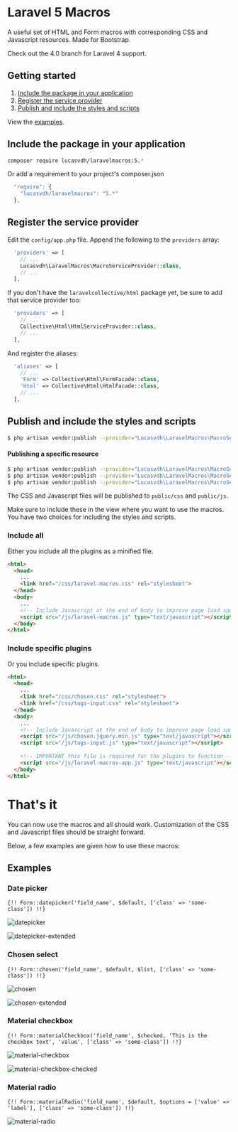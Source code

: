 # Laravel 5 Macros

A useful set of HTML and Form macros with corresponding CSS and Javascript resources. Made for Bootstrap.

Check out the 4.0 branch for Laravel 4 support.

## Getting started
1. [Include the package in your application](#include-the-package-in-your-application)
2. [Register the service provider](#register-the-service-provider)
3. [Publish and include the styles and scripts](#publish-and-include-the-styles-and-scripts)

View the [examples](#examples).

## Include the package in your application

``` bash
composer require lucasvdh/laravelmacros:5.*
```
Or add a requirement to your project's composer.json

``` javascript
  "require": {
    "lucasvdh/laravelmacros": "5.*"
  },
```

## Register the service provider

Edit the `config/app.php` file. Append the following to the `providers` array:

``` php
  'providers' => [
    // ...
    Lucasvdh\LaravelMacros\MacroServiceProvider::class,
    // ...
  ],
```

If you don't have the `laravelcollective/html` package yet, be sure to add that service provider too:

``` php
  'providers' => [
    // ...
    Collective\Html\HtmlServiceProvider::class,
    // ...
  ],
```

And register the aliases:

``` php
  'aliases' => [
    // ...
    'Form' => Collective\Html\FormFacade::class,
    'Html' => Collective\Html\HtmlFacade::class,
    // ...
  ],
```


## Publish and include the styles and scripts

``` bash
$ php artisan vendor:publish --provider="Lucasvdh\LaravelMacros\MacroServiceProvider"
```

#### Publishing a specific resource

``` bash
$ php artisan vendor:publish --provider="Lucasvdh\LaravelMacros\MacroServiceProvider" --tag="scripts"
$ php artisan vendor:publish --provider="Lucasvdh\LaravelMacros\MacroServiceProvider" --tag="styles"
$ php artisan vendor:publish --provider="Lucasvdh\LaravelMacros\MacroServiceProvider" --tag="images"
```

The CSS and Javascript files will be published to `public/css` and `public/js`. 

Make sure to include these in the view where you want to use the macros. You have two choices for including the styles and scripts.
  
### Include all

Either you include all the plugins as a minified file.

``` html
<html>
  <head>
    ...
    <link href="/css/laravel-macros.css" rel="stylesheet">
  </head>
  <body>
    ...
    <!-- Include Javascript at the end of body to improve page load speed -->
    <script src="/js/laravel-macros.js" type="text/javascript"></script>
  </body>
</html>
```

### Include specific plugins

Or you include specific plugins.

``` html
<html>
  <head>
    ...
    <link href="/css/chosen.css" rel="stylesheet">
    <link href="/css/tags-input.css" rel="stylesheet">
  </head>
  <body>
    ...
    <!-- Include Javascript at the end of body to improve page load speed -->
    <script src="/js/chosen.jquery.min.js" type="text/javascript"></script>
    <script src="/js/tags-input.js" type="text/javascript"></script>
    
    <!-- IMPORTANT this file is required for the plugins to function -->
    <script src="/js/laravel-macros-app.js" type="text/javascript"></script>
  </body>
</html>
```

# That's it

You can now use the macros and all should work. Customization of the CSS and Javascript files should be straight forward.

Below, a few examples are given how to use these macros:

## Examples

### Date picker

``` blade
{!! Form::datepicker('field_name', $default, ['class' => 'some-class']) !!}
```

![datepicker](http://download-manager.nl/lucasvdh/laravelmacros/datepicker.png "Date picker")

![datepicker-extended](http://download-manager.nl/lucasvdh/laravelmacros/datepicker-extended.png "Date picker extended")

### Chosen select

``` blade
{!! Form::chosen('field_name', $default, $list, ['class' => 'some-class']) !!}
```

![chosen](http://download-manager.nl/lucasvdh/laravelmacros/chosen-select.png "Chosen select")

![chosen-extended](http://download-manager.nl/lucasvdh/laravelmacros/chosen-select-extended.png "Chosen select extended")

### Material checkbox

``` blade
{!! Form::materialCheckbox('field_name', $checked, 'This is the checkbox text', 'value', ['class' => 'some-class']) !!}
```

![material-checkbox](http://download-manager.nl/lucasvdh/laravelmacros/material-checkbox.png "Material checkbox")

![material-checkbox-checked](http://download-manager.nl/lucasvdh/laravelmacros/material-checkbox-checked.png "Material checkbox checked")

### Material radio

``` blade
{!! Form::materialRadio('field_name', $default, $options = ['value' => 'label'], ['class' => 'some-class']) !!}
```

![material-radio](http://download-manager.nl/lucasvdh/laravelmacros/material-radio.png "Material radio")
